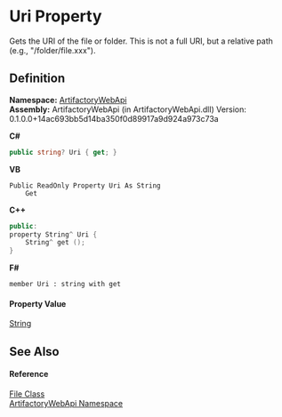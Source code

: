 # Uri Property


Gets the URI of the file or folder. This is not a full URI, but a relative path (e.g., "/folder/file.xxx").



## Definition
**Namespace:** <a href="75b20af6-7197-02a5-e38f-f7b15eac4732">ArtifactoryWebApi</a>  
**Assembly:** ArtifactoryWebApi (in ArtifactoryWebApi.dll) Version: 0.1.0.0+14ac693bb5d14ba350f0d89917a9d924a973c73a

**C#**
``` C#
public string? Uri { get; }
```
**VB**
``` VB
Public ReadOnly Property Uri As String
	Get
```
**C++**
``` C++
public:
property String^ Uri {
	String^ get ();
}
```
**F#**
``` F#
member Uri : string with get
```



#### Property Value
<a href="https://learn.microsoft.com/dotnet/api/system.string" target="_blank" rel="noopener noreferrer">String</a>

## See Also


#### Reference
<a href="97a0c458-0c65-5fbe-ea8d-f04a6db115d4">File Class</a>  
<a href="75b20af6-7197-02a5-e38f-f7b15eac4732">ArtifactoryWebApi Namespace</a>  
